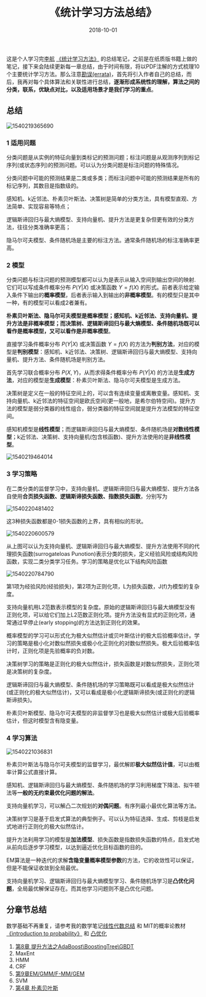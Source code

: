 ﻿---
title: 《统计学习方法总结》
mathjax: true
mathjax2: true
categories: 中文
tags: [Machine Learning, 统计学习方法]
date: 2018-10-01
comments: true
copyright: true
toc: true
---

这是个人学习完[李航](http://www.hangli-hl.com/index.html) [《统计学习方法》](https://book.douban.com/subject/10590856/) 的总结笔记，之前是在纸质版书籍上做的笔记，接下来会陆续更新每一章总结，由于时间有限，将以PDF注解的方式梳理10个主要统计学习方法。那么注意[勘误(errata)](http://www.hangli-hl.com/uploads/3/4/4/6/34465961/errata.pdf)，首先将引入作者自己的总结，而后，我再对每个具体算法和关联性进行总结，**逐渐形成系统性的理解，算法之间的分类，联系，优缺点对比，以及适用场景才是我们学习的重点**。

## 总结

![1540219365690](http://q9kvrafcq.bkt.clouddn.com/gitpages/LiHang_Statistical-learning-methods/12/1540219365690.png)

### 1 适用问题

分类问题是从实例的特征向量到类标记的预测问题；标注问题是从观测序列到标记序列(或状态序列)的预测问题。可以认为分类问题是标注问题的特殊情况。

分类问题中可能的预测结果是二类或多类；而标注问题中可能的预测结果是所有的标记序列，其数目是指数级的。

感知机、k近邻法、朴素贝叶斯法、决策树是简单的分类方法，具有模型直观、方法简单、实现容易等特点；

逻辑斯谛回归与最大熵模型、支持向量机、提升方法是更复杂但更有效的分类方法，往往分类准确率更高；

隐马尔可夫模型、条件随机场是主要的标注方法。通常条件随机场的标注准确率更高。

### 2 模型

分类问题与标注问题的预测模型都可以认为是表示从输入空间到输出空间的映射.它们可以写成条件概率分布 $P(Y|X)$ 或决策函数 $Y=f(X)$ 的形式。前者表示给定输入条件下输出的**概率模型**，后者表示输入到输出的**非概率模型**。有的模型只是其中一种，有的模型可以看成2者兼有。

**朴素贝叶斯法、隐马尔可夫模型是概率模型；感知机、k近邻法、支持向量机、提升方法是非概率模型；而决策树、逻辑斯谛回归与最大熵模型、条件随机场既可以看作是概率模型，又可以看作是非概率模型**。

直接学习条件概率分布 $P(Y | X)$ 或决策函数 $Y=f(X)$ 的方法为**判别方法**，对应的模型是**判别模型**：感知机、k近邻法、决策树、逻辑斯谛回归与最大熵模型、支持向量机、提升方法、条件随机场是判别方法。

首先学习联合概率分布 $P(X,Y)$，从而求得条件概率分布 $P(Y|X)$ 的方法是**生成方法**，对应的模型是**生成模型**：朴素贝叶斯法、隐马尔可夫模型是生成方法。    

决策树是定义在一般的特征空间上的，可以含有连续变量或离散变量。感知机、支持向量机、k近邻法的特征空间是欧氏空间(更一般地，是希尔伯特空间)。提升方法的模型是弱分类器的线性组合，弱分类器的特征空间就是提升方法模型的特征空间。

感知机模型是**线性模型**；而逻辑斯谛回归与最大熵模型、条件随机场是**对数线性模型**；k近邻法、决策树、支持向量机(包含核函数)、提升方法使用的是**非线性模型**。

![1540219464014](http://q9kvrafcq.bkt.clouddn.com/gitpages/LiHang_Statistical-learning-methods/12/1540219464014.png)

### 3  学习策略

在二类分类的监督学习中，支持向量机、逻辑斯谛回归与最大熵模型、提升方法各自使用**合页损失函数、逻辑斯谛损失函数、指数损失函数**，分别写为

![1540220481402](http://q9kvrafcq.bkt.clouddn.com/gitpages/LiHang_Statistical-learning-methods/12/1540220481402.png)

这3种损失函数都是0-1损失函数的上界，具有相似的形状。

![1540220600579](http://q9kvrafcq.bkt.clouddn.com/gitpages/LiHang_Statistical-learning-methods/12/1540220600579.png)

从上图可以认为支持向量机、逻辑斯谛回归与最大熵模型、提升方法使用不同的代理损失函数(surrogateloas Punotion)表示分类的损失，定义经验风险或结构风险函数，实现二类分类学习任务。学习的策略是优化以下结构风险函数

![1540220784790](http://q9kvrafcq.bkt.clouddn.com/gitpages/LiHang_Statistical-learning-methods/12/1540220784790.png)

第1项为经验风险(经验损失)，第2项为正则化项，L为损失函数，J(f)为模型的复杂度。

支持向量机用L2范数表示模型的复杂度。原始的逻辑斯谛回归与最大熵模型没有正则化项，可以给它们加上L2范数正则化项。提升方法没有显式的正则化项，通常通过早停止(early stopping)的方法达到正则化的效果。

概率模型的学习可以形式化为极大似然估计或贝叶斯估计的极大后验概率估计。学习的策略是极小化对数似然损失或极小化正则化的对数似然损失。极大后验概率估计时，正则化项是先验概率的负对数。

决策树学习的策略是正则化的极大似然估计，损失函数是对数似然损失，正则化项是决策树的复杂度。

逻辑斯谛回归与最大熵模型、条件随机场的学习策略既可以看成是极大似然估计(或正则化的极大似然估计)，又可以看成是极小化逻辑斯谛损失(或正则化的逻辑斯谛损失)。

朴素贝叶斯模型、隐马尔可夫模型的非监督学习也是极大似然估计或极大后验概率估计，但这时模型含有隐变量。

### 4 学习算法

![1540221036831](http://q9kvrafcq.bkt.clouddn.com/gitpages/LiHang_Statistical-learning-methods/12/1540221036831.png)

朴素贝叶斯法与隐马尔可夫模型的监督学习，最优解即**极大似然估计值**，可以由概率计算公式直接计算。

感知机、逻辑斯谛回归与最大熵模型、条件随机场的学习利用梯度下降法、拟牛顿法等**一般的无约束最优化问题的解法**。

支持向量机学习，可以解凸二次规划的**对偶问题**。有序列最小最优化算法等方法。

决策树学习是基于启发式算法的典型例子。可以认为特征选择、生成、剪枝是启发式地进行正则化的极大似然估计。

提升方法利用学习的模型是**加法模型**、损失函数是指数损失函数的特点，启发式地从前向后逐步学习模型，以达到逼近优化目标函数的目的。

EM算法是一种迭代的求解**含隐变量概率模型参数**的方法，它的收敛性可以保证，但是不能保证收敛到全局最优。

支持向量机学习、逻辑斯谛回归与最大熵模型学习、条件随机场学习是**凸优化问题**，全局最优解保证存在。而其他学习问题则不是凸优化问题。

## 分章节总结

数学基础不再重复，请参考我的数学笔记[线性代数总结](/summary_of_Linear-Algebra/) 和 MIT的概率论教材 [《introduction to probability》](https://book.douban.com/subject/26694188/) 和 [凸优化]()

1. [第8章 提升方法之AdaBoost\BoostingTree\GBDT](/8.Booting-Methods_LiHang-Statistical-Learning-Methods/)
2. MaxEnt
3. HMM
4. CRF
5. [第9章EM/GMM/F-MM/GEM](/9.EM_and_GEM_LiHang-Statistical-Learning-Methods/)
6. SVM 
7. [第4章 朴素贝叶斯](/4.Naive-Bayes_LiHang-Statistical-Learning-Methods/)
